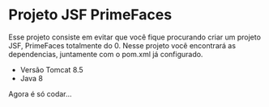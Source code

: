 # Projeto JSF PrimeFaces

Esse projeto consiste em evitar que você fique procurando criar um projeto JSF, PrimeFaces totalmente do 0. Nesse projeto você encontrará as dependencias, juntamente com o pom.xml já configurado.

- Versão Tomcat 8.5
- Java 8  

Agora é só codar... 
